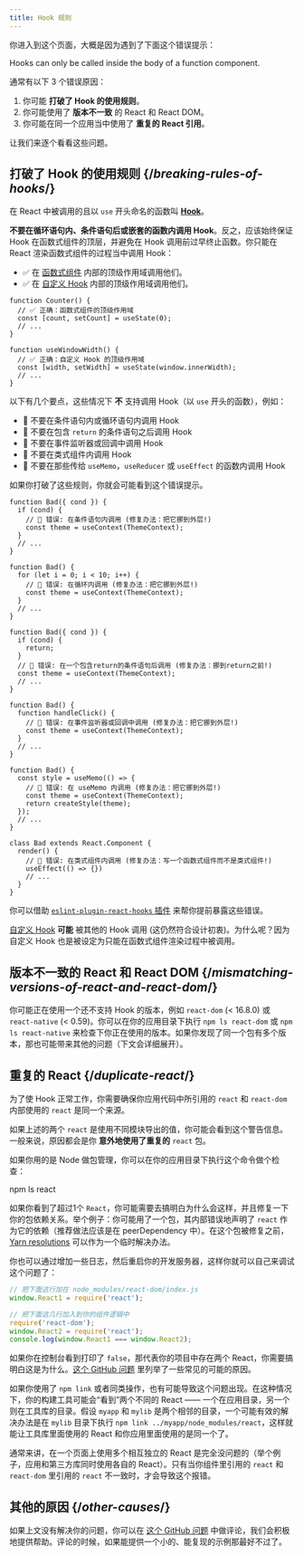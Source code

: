 ```yaml
---
title: Hook 规则
---
```


你进入到这个页面，大概是因为遇到了下面这个错误提示：

<ConsoleBlock level="error">

Hooks can only be called inside the body of a function component.

</ConsoleBlock>

通常有以下 3 个错误原因：

1. 你可能 **打破了 Hook 的使用规则**。
2. 你可能使用了 **版本不一致** 的 React 和 React DOM。
3. 你可能在同一个应用当中使用了 **重复的 React 引用**。

让我们来逐个看看这些问题。

## 打破了 Hook 的使用规则 {/*breaking-rules-of-hooks*/}

在 React 中被调用的且以 `use` 开头命名的函数叫 [**Hook**](/reference/react)。

**不要在循环语句内、条件语句后或嵌套的函数内调用 Hook**。反之，应该始终保证 Hook 在函数式组件的顶层，并避免在 Hook 调用前过早终止函数。你只能在 React 渲染函数式组件的过程当中调用 Hook：

* ✅ 在 [函数式组件](/learn/your-first-component) 内部的顶级作用域调用他们。
* ✅ 在 [自定义 Hook](/learn/reusing-logic-with-custom-hooks) 内部的顶级作用域调用他们。

```js{2-3,8-9}
function Counter() {
  // ✅ 正确：函数式组件的顶级作用域
  const [count, setCount] = useState(0);
  // ...
}

function useWindowWidth() {
  // ✅ 正确：自定义 Hook 的顶级作用域
  const [width, setWidth] = useState(window.innerWidth);
  // ...
}
```

以下有几个要点，这些情况下 **不** 支持调用 Hook（以 `use` 开头的函数），例如：

* 🔴 不要在条件语句内或循环语句内调用 Hook
* 🔴 不要在包含 `return` 的条件语句之后调用 Hook
* 🔴 不要在事件监听器或回调中调用 Hook
* 🔴 不要在类式组件内调用 Hook
* 🔴 不要在那些传给 `useMemo`，`useReducer` 或 `useEffect` 的函数内调用 Hook

如果你打破了这些规则，你就会可能看到这个错误提示。

```js{3-4,11-12,20-21}
function Bad({ cond }) {
  if (cond) {
    // 🔴 错误: 在条件语句内调用 (修复办法：把它挪到外层!)
    const theme = useContext(ThemeContext);
  }
  // ...
}

function Bad() {
  for (let i = 0; i < 10; i++) {
    // 🔴 错误: 在循环内调用 (修复办法：把它挪到外层!)
    const theme = useContext(ThemeContext);
  }
  // ...
}

function Bad({ cond }) {
  if (cond) {
    return;
  }
  // 🔴 错误: 在一个包含return的条件语句后调用 (修复办法：挪到return之前!)
  const theme = useContext(ThemeContext);
  // ...
}

function Bad() {
  function handleClick() {
    // 🔴 错误: 在事件监听器或回调中调用 (修复办法：把它挪到外层!)
    const theme = useContext(ThemeContext);
  }
  // ...
}

function Bad() {
  const style = useMemo(() => {
    // 🔴 错误: 在 useMemo 内调用 (修复办法：把它挪到外层!)
    const theme = useContext(ThemeContext);
    return createStyle(theme);
  });
  // ...
}

class Bad extends React.Component {
  render() {
    // 🔴 错误: 在类式组件内调用 (修复办法：写一个函数式组件而不是类式组件!)
    useEffect(() => {})
    // ...
  }
}
```

你可以借助 [`eslint-plugin-react-hooks` 插件](https://www.npmjs.com/package/eslint-plugin-react-hooks) 来帮你提前暴露这些错误。

<Note>

[自定义 Hook](/learn/reusing-logic-with-custom-hooks) **可能** 被其他的 Hook 调用 (这仍然符合设计初衷)。为什么呢？因为自定义 Hook 也是被设定为只能在函数式组件渲染过程中被调用。

</Note>

## 版本不一致的 React 和 React DOM {/*mismatching-versions-of-react-and-react-dom*/}

你可能正在使用一个还不支持 Hook 的版本，例如 `react-dom` (< 16.8.0) 或 `react-native` (< 0.59)。你可以在你的应用目录下执行 `npm ls react-dom` 或 `npm ls react-native` 来检查下你正在使用的版本。如果你发现了同一个包有多个版本，那也可能带来其他的问题（下文会详细展开）。

## 重复的 React {/*duplicate-react*/}

为了使 Hook 正常工作，你需要确保你应用代码中所引用的 `react` 和 `react-dom` 内部使用的 `react` 是同一个来源。

如果上述的两个 `react` 是使用不同模块导出的值，你可能会看到这个警告信息。一般来说，原因都会是你 **意外地使用了重复的** `react` 包。

如果你用的是 Node 做包管理，你可以在你的应用目录下执行这个命令做个检查：

<TerminalBlock>

npm ls react

</TerminalBlock>

如果你看到了超过1个 `React`，你可能需要去搞明白为什么会这样，并且修复一下你的包依赖关系。举个例子：你可能用了一个包，其内部错误地声明了 `react` 作为它的依赖（推荐做法应该是在 peerDependency 中）。在这个包被修复之前， [Yarn resolutions](https://yarnpkg.com/lang/en/docs/selective-version-resolutions/) 可以作为一个临时解决办法。

你也可以通过增加一些日志，然后重启你的开发服务器，这样你就可以自己来调试这个问题了：

```js
// 把下面这行加在 node_modules/react-dom/index.js
window.React1 = require('react');

// 把下面这几行加入到你的组件逻辑中
require('react-dom');
window.React2 = require('react');
console.log(window.React1 === window.React2);
```

如果你在控制台看到打印了 `false`，那代表你的项目中存在两个 React，你需要搞明白这是为什么。[这个 GitHub 问题](https://github.com/facebook/react/issues/13991) 里列举了一些常见的可能的原因。

如果你使用了 `npm link` 或者同类操作，也有可能导致这个问题出现。在这种情况下，你的构建工具可能会“看到”两个不同的 React —— 一个在应用目录，另一个则在工具库的目录。假设 `myapp` 和 `mylib` 是两个相邻的目录，一个可能有效的解决办法是在 `mylib` 目录下执行 `npm link ../myapp/node_modules/react`，这样就能让工具库里面使用的 React 和你应用里面使用的是同一个了。

<Note>

通常来讲，在一个页面上使用多个相互独立的 React 是完全没问题的（举个例子，应用和第三方库同时使用各自的 React）。只有当你组件里引用的 `react` 和 `react-dom` 里引用的 `react` 不一致时，才会导致这个报错。

</Note>

## 其他的原因 {/*other-causes*/}

如果上文没有解决你的问题，你可以在 [这个 GitHub 问题](https://github.com/facebook/react/issues/13991) 中做评论，我们会积极地提供帮助。评论的时候，如果能提供一个小的、能复现的示例那最好不过了。
